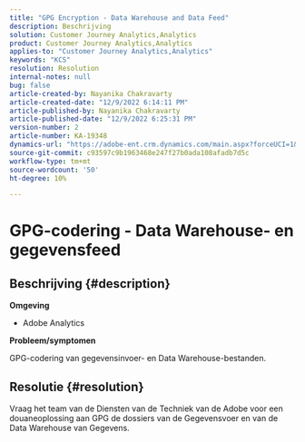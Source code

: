 ```yaml
---
title: "GPG Encryption - Data Warehouse and Data Feed"
description: Beschrijving
solution: Customer Journey Analytics,Analytics
product: Customer Journey Analytics,Analytics
applies-to: "Customer Journey Analytics,Analytics"
keywords: "KCS"
resolution: Resolution
internal-notes: null
bug: false
article-created-by: Nayanika Chakravarty
article-created-date: "12/9/2022 6:14:11 PM"
article-published-by: Nayanika Chakravarty
article-published-date: "12/9/2022 6:25:31 PM"
version-number: 2
article-number: KA-19348
dynamics-url: "https://adobe-ent.crm.dynamics.com/main.aspx?forceUCI=1&pagetype=entityrecord&etn=knowledgearticle&id=9e99a045-ed77-ed11-81aa-6045bd006b3d"
source-git-commit: c93597c9b1963468e247f27b0ada108afadb7d5c
workflow-type: tm+mt
source-wordcount: '50'
ht-degree: 10%

---
```


# GPG-codering - Data Warehouse- en gegevensfeed

## Beschrijving {#description}


<b>Omgeving</b>

- Adobe Analytics

<b>Probleem/symptomen</b>

GPG-codering van gegevensinvoer- en Data Warehouse-bestanden.


## Resolutie {#resolution}


Vraag het team van de Diensten van de Techniek van de Adobe voor een douaneoplossing aan GPG de dossiers van de Gegevensvoer en van de Data Warehouse van Gegevens.
